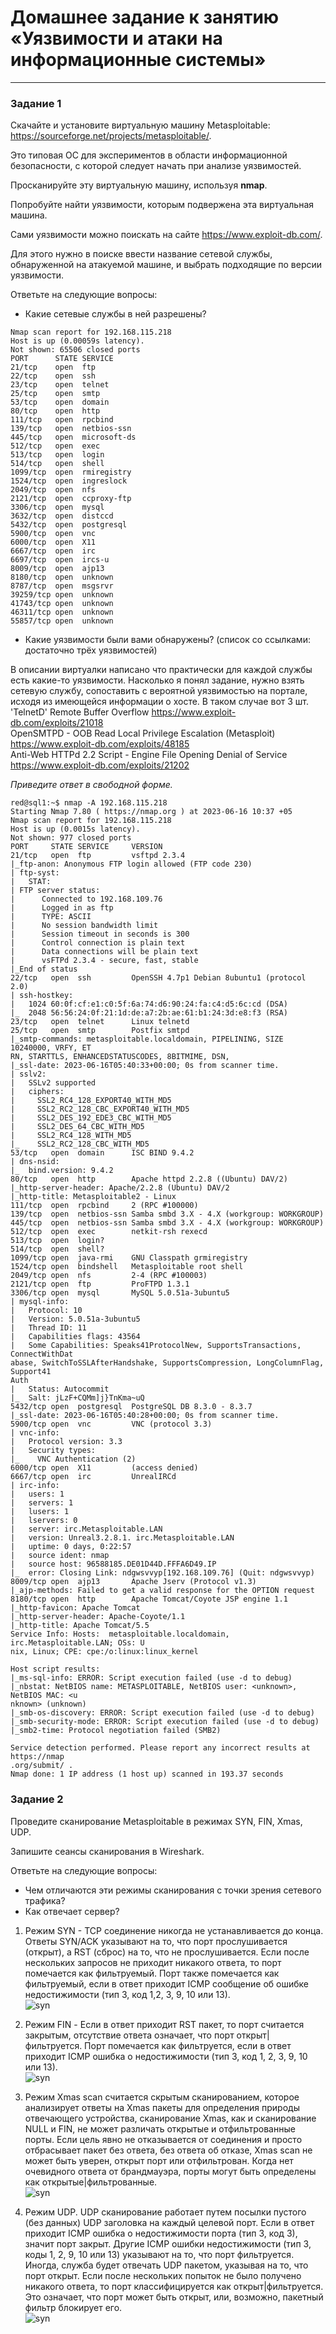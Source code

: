 # Домашнее задание к занятию «Уязвимости и атаки на информационные системы»

------

### Задание 1

Скачайте и установите виртуальную машину Metasploitable: https://sourceforge.net/projects/metasploitable/.

Это типовая ОС для экспериментов в области информационной безопасности, с которой следует начать при анализе уязвимостей.

Просканируйте эту виртуальную машину, используя **nmap**.

Попробуйте найти уязвимости, которым подвержена эта виртуальная машина.

Сами уязвимости можно поискать на сайте https://www.exploit-db.com/.

Для этого нужно в поиске ввести название сетевой службы, обнаруженной на атакуемой машине, и выбрать подходящие по версии уязвимости.

Ответьте на следующие вопросы:

- Какие сетевые службы в ней разрешены?
```
Nmap scan report for 192.168.115.218
Host is up (0.00059s latency).
Not shown: 65506 closed ports
PORT      STATE SERVICE
21/tcp    open  ftp
22/tcp    open  ssh
23/tcp    open  telnet
25/tcp    open  smtp
53/tcp    open  domain
80/tcp    open  http
111/tcp   open  rpcbind
139/tcp   open  netbios-ssn
445/tcp   open  microsoft-ds
512/tcp   open  exec
513/tcp   open  login
514/tcp   open  shell
1099/tcp  open  rmiregistry
1524/tcp  open  ingreslock
2049/tcp  open  nfs
2121/tcp  open  ccproxy-ftp
3306/tcp  open  mysql
3632/tcp  open  distccd
5432/tcp  open  postgresql
5900/tcp  open  vnc
6000/tcp  open  X11
6667/tcp  open  irc
6697/tcp  open  ircs-u
8009/tcp  open  ajp13
8180/tcp  open  unknown
8787/tcp  open  msgsrvr
39259/tcp open  unknown
41743/tcp open  unknown
46311/tcp open  unknown
55857/tcp open  unknown
```
- Какие уязвимости были вами обнаружены? (список со ссылками: достаточно трёх уязвимостей)

В описании виртуалки написано что практически для каждой службы есть какие-то уязвимости. Насколько я понял задание, нужно взять сетевую службу, сопоставить с вероятной уязвимостью на портале, исходя из имеющейся информации о хосте. В таком случае вот 3 шт.  
'TelnetD' Remote Buffer Overflow https://www.exploit-db.com/exploits/21018  
OpenSMTPD - OOB Read Local Privilege Escalation (Metasploit) https://www.exploit-db.com/exploits/48185  
Anti-Web HTTPd 2.2 Script - Engine File Opening Denial of Service https://www.exploit-db.com/exploits/21202  

*Приведите ответ в свободной форме.*  
```
red@sql1:~$ nmap -A 192.168.115.218
Starting Nmap 7.80 ( https://nmap.org ) at 2023-06-16 10:37 +05
Nmap scan report for 192.168.115.218
Host is up (0.0015s latency).
Not shown: 977 closed ports
PORT     STATE SERVICE     VERSION
21/tcp   open  ftp         vsftpd 2.3.4
|_ftp-anon: Anonymous FTP login allowed (FTP code 230)
| ftp-syst:
|   STAT:
| FTP server status:
|      Connected to 192.168.109.76
|      Logged in as ftp
|      TYPE: ASCII
|      No session bandwidth limit
|      Session timeout in seconds is 300
|      Control connection is plain text
|      Data connections will be plain text
|      vsFTPd 2.3.4 - secure, fast, stable
|_End of status
22/tcp   open  ssh         OpenSSH 4.7p1 Debian 8ubuntu1 (protocol 2.0)
| ssh-hostkey:
|   1024 60:0f:cf:e1:c0:5f:6a:74:d6:90:24:fa:c4:d5:6c:cd (DSA)
|_  2048 56:56:24:0f:21:1d:de:a7:2b:ae:61:b1:24:3d:e8:f3 (RSA)
23/tcp   open  telnet      Linux telnetd
25/tcp   open  smtp        Postfix smtpd
|_smtp-commands: metasploitable.localdomain, PIPELINING, SIZE 10240000, VRFY, ET                                                                                                                                                             RN, STARTTLS, ENHANCEDSTATUSCODES, 8BITMIME, DSN,
|_ssl-date: 2023-06-16T05:40:33+00:00; 0s from scanner time.
| sslv2:
|   SSLv2 supported
|   ciphers:
|     SSL2_RC4_128_EXPORT40_WITH_MD5
|     SSL2_RC2_128_CBC_EXPORT40_WITH_MD5
|     SSL2_DES_192_EDE3_CBC_WITH_MD5
|     SSL2_DES_64_CBC_WITH_MD5
|     SSL2_RC4_128_WITH_MD5
|_    SSL2_RC2_128_CBC_WITH_MD5
53/tcp   open  domain      ISC BIND 9.4.2
| dns-nsid:
|_  bind.version: 9.4.2
80/tcp   open  http        Apache httpd 2.2.8 ((Ubuntu) DAV/2)
|_http-server-header: Apache/2.2.8 (Ubuntu) DAV/2
|_http-title: Metasploitable2 - Linux
111/tcp  open  rpcbind     2 (RPC #100000)
139/tcp  open  netbios-ssn Samba smbd 3.X - 4.X (workgroup: WORKGROUP)
445/tcp  open  netbios-ssn Samba smbd 3.X - 4.X (workgroup: WORKGROUP)
512/tcp  open  exec        netkit-rsh rexecd
513/tcp  open  login?
514/tcp  open  shell?
1099/tcp open  java-rmi    GNU Classpath grmiregistry
1524/tcp open  bindshell   Metasploitable root shell
2049/tcp open  nfs         2-4 (RPC #100003)
2121/tcp open  ftp         ProFTPD 1.3.1
3306/tcp open  mysql       MySQL 5.0.51a-3ubuntu5
| mysql-info:
|   Protocol: 10
|   Version: 5.0.51a-3ubuntu5
|   Thread ID: 11
|   Capabilities flags: 43564
|   Some Capabilities: Speaks41ProtocolNew, SupportsTransactions, ConnectWithDat                                                                                                                                                             abase, SwitchToSSLAfterHandshake, SupportsCompression, LongColumnFlag, Support41                                                                                                                                                             Auth
|   Status: Autocommit
|_  Salt: jLzF+CQMm]j}TnKma~uQ
5432/tcp open  postgresql  PostgreSQL DB 8.3.0 - 8.3.7
|_ssl-date: 2023-06-16T05:40:28+00:00; 0s from scanner time.
5900/tcp open  vnc         VNC (protocol 3.3)
| vnc-info:
|   Protocol version: 3.3
|   Security types:
|_    VNC Authentication (2)
6000/tcp open  X11         (access denied)
6667/tcp open  irc         UnrealIRCd
| irc-info:
|   users: 1
|   servers: 1
|   lusers: 1
|   lservers: 0
|   server: irc.Metasploitable.LAN
|   version: Unreal3.2.8.1. irc.Metasploitable.LAN
|   uptime: 0 days, 0:22:57
|   source ident: nmap
|   source host: 96588185.DE01D44D.FFFA6D49.IP
|_  error: Closing Link: ndgwsvvyp[192.168.109.76] (Quit: ndgwsvvyp)
8009/tcp open  ajp13       Apache Jserv (Protocol v1.3)
|_ajp-methods: Failed to get a valid response for the OPTION request
8180/tcp open  http        Apache Tomcat/Coyote JSP engine 1.1
|_http-favicon: Apache Tomcat
|_http-server-header: Apache-Coyote/1.1
|_http-title: Apache Tomcat/5.5
Service Info: Hosts:  metasploitable.localdomain, irc.Metasploitable.LAN; OSs: U                                                                                                                                                             nix, Linux; CPE: cpe:/o:linux:linux_kernel

Host script results:
|_ms-sql-info: ERROR: Script execution failed (use -d to debug)
|_nbstat: NetBIOS name: METASPLOITABLE, NetBIOS user: <unknown>, NetBIOS MAC: <u                                                                                                                                                             nknown> (unknown)
|_smb-os-discovery: ERROR: Script execution failed (use -d to debug)
|_smb-security-mode: ERROR: Script execution failed (use -d to debug)
|_smb2-time: Protocol negotiation failed (SMB2)

Service detection performed. Please report any incorrect results at https://nmap                                                                                                                                                             .org/submit/ .
Nmap done: 1 IP address (1 host up) scanned in 193.37 seconds

```
### Задание 2

Проведите сканирование Metasploitable в режимах SYN, FIN, Xmas, UDP.

Запишите сеансы сканирования в Wireshark.

Ответьте на следующие вопросы:

- Чем отличаются эти режимы сканирования с точки зрения сетевого трафика?
- Как отвечает сервер?
1. Режим SYN - TCP соединение никогда не устанавливается до конца. Ответы SYN/ACK указывают на то, что порт прослушивается (открыт), а RST (сброс) на то, что не прослушивается. Если после нескольких запросов не приходит никакого ответа, то порт помечается как фильтруемый. Порт также помечается как фильтруемый, если в ответ приходит ICMP сообщение об ошибке недостижимости (тип 3, код 1,2, 3, 9, 10 или 13).  
![syn](https://github.com/redeemer271/homework-1/blob/main/syn.png)  
2. Режим FIN - Если в ответ приходит RST пакет, то порт считается закрытым, отсутствие ответа означает, что порт открыт|фильтруется. Порт помечается как фильтруется, если в ответ приходит ICMP ошибка о недостижимости (тип 3, код 1, 2, 3, 9, 10 или 13).  
![syn](https://github.com/redeemer271/homework-1/blob/main/fin.png)
3. Режим Xmas scan считается скрытым сканированием, которое анализирует ответы на Xmas пакеты для определения природы отвечающего устройства, сканирование Xmas, как и сканирование NULL и FIN, не может различать открытые и отфильтрованные порты. Если цель явно не отказывается от соединения и просто отбрасывает пакет без ответа, без ответа об отказе, Xmas scan не может быть уверен, открыт порт или отфильтрован. Когда нет очевидного ответа от брандмауэра, порты могут быть определены как открытые|фильтрованные.  
![syn](https://github.com/redeemer271/homework-1/blob/main/xmas.png)

4. Режим UDP. UDP сканирование работает путем посылки пустого (без данных) UDP заголовка на каждый целевой порт. Если в ответ приходит ICMP ошибка о недостижимости порта (тип 3, код 3), значит порт закрыт. Другие ICMP ошибки недостижимости (тип 3, коды 1, 2, 9, 10 или 13) указывают на то, что порт фильтруется. Иногда, служба будет отвечать UDP пакетом, указывая на то, что порт открыт. Если после нескольких попыток не было получено никакого ответа, то порт классифицируется как открыт|фильтруется. Это означает, что порт может быть открыт, или, возможно, пакетный фильтр блокирует его.  
![syn](https://github.com/redeemer271/homework-1/blob/main/udp.png)
